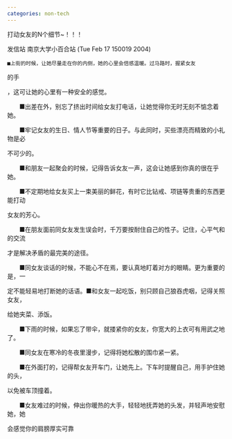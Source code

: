 ```yaml
---
categories: non-tech
---
```

打动女友的N个细节~！！！

发信站 南京大学小百合站 (Tue Feb 17 150019 2004)





    ■上街的时候，让她尽量走在你的内侧，她的心里会倍感温暖。过马路时，握紧女友

的手

，这可让她的心里有一种安全的感觉。



　　■出差在外，别忘了挤出时间给女友打电话，让她觉得你无时无刻不惦念着她。



　　■牢记女友的生日、情人节等重要的日子。与此同时，买些漂亮而精致的小礼物是必

不可少的。



　　■和朋友一起聚会的时候，记得告诉女友一声，这会让她感到你真的很在乎她。



　　■不定期地给女友买上一束美丽的鲜花，有时它比钻戒、项链等贵重的东西更能打动

女友的芳心。



　　■在朋友面前同女友发生误会时，千万要按耐住自己的性子。记住，心平气和的交流

才是解决矛盾的最完美的途径。



　　■同女友谈话的时候，不能心不在焉，要认真地盯着对方的眼睛。更为重要的是，一

定不能轻易地打断她的话语。■和女友一起吃饭，别只顾自己狼吞虎咽，记得关照女友，

给她夹菜、添饭。



　　■下雨的时候，如果忘了带伞，就搂紧你的女友，你宽大的上衣可有用武之地了。





　　■同女友在寒冷的冬夜里漫步，记得将她松散的围巾紧一紧。



　　■在外面打的，记得帮女友开车门，让她先上。下车时提醒自己，用手护住她的头，

以免被车顶撞着。



　　■女友难过的时候，伸出你暖热的大手，轻轻地抚弄她的头发，并轻声地安慰她，她

会感觉你的肩膀厚实可靠

 


